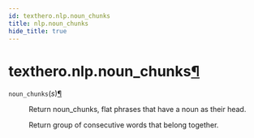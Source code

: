 ```yaml
---
id: texthero.nlp.noun_chunks
title: nlp.noun_chunks
hide_title: true
---
```


<div>
<div class="section" id="texthero-nlp-noun-chunks">
<h1>texthero.nlp.noun_chunks<a class="headerlink" href="#texthero-nlp-noun-chunks" title="Permalink to this headline">¶</a></h1>
<dl class="py function">
<dt id="texthero.nlp.noun_chunks">
<code class="sig-name descname">noun_chunks</code><span class="sig-paren">(</span><em class="sig-param"><span class="n">s</span></em><span class="sig-paren">)</span><a class="headerlink" href="#texthero.nlp.noun_chunks" title="Permalink to this definition">¶</a></dt>
<dd><p>Return noun_chunks, flat phrases that have a noun as their head.</p>
<p>Return group of consecutive words that belong together.</p>
</dd></dl>
</div>
</div>